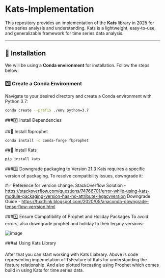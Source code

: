 # Kats-Implementation  

This repository provides an implementation of the **Kats** library in 2025 for time series analysis and understanding. Kats is a lightweight, easy-to-use, and generalizable framework for time series data analysis.  

---

## 🚀 Installation  

We will be using a **Conda environment** for installation. Follow the steps below:  

### 1️⃣ Create a Conda Environment  

Navigate to your desired directory and create a Conda environment with Python 3.7:  

```sh
conda create --prefix ./env python=3.7
```

###2️⃣ Install Dependencies

##📌 Install fbprophet

```sh
conda install -c conda-forge fbprophet
```

##📌 Install Kats

```sh
pip install kats
```

###3️⃣ Downgrade packaging to Version 21.3
Kats requires a specific version of packaging. To resolve compatibility issues, downgrade it:

#✅ Reference for version change:
StackOverflow Solution - https://stackoverflow.com/questions/74766701/error-while-using-kats-module-packaging-version-has-no-attribute-legacyversion
Downgrade Guide - https://tuxthink.blogspot.com/2020/05/anaconda-downgrade-tensorflow-verrsion.html

###4️⃣ Ensure Compatibility of Prophet and Holiday Packages
To avoid errors, also downgrade prophet and holiday to their legacy versions:

![image](https://github.com/user-attachments/assets/16b0b3cc-e405-48f0-9425-63dc86b1092c)


###📊 Using Kats Library

After that you can start working with Kats Liabrary.
Above is code representing impemetation of TsFeature of Kats for understanding the feature relationship. And also plotted forcasting using Prophet which comes build in using Kats for time series data.
